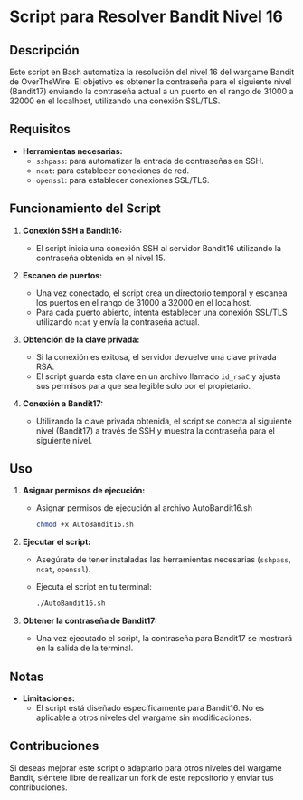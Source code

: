 # Script para Resolver Bandit Nivel 16

## Descripción

Este script en Bash automatiza la resolución del nivel 16 del wargame Bandit de OverTheWire. El objetivo es obtener la contraseña para el siguiente nivel (Bandit17) enviando la contraseña actual a un puerto en el rango de 31000 a 32000 en el localhost, utilizando una conexión SSL/TLS.

## Requisitos

- **Herramientas necesarias:**
  - `sshpass`: para automatizar la entrada de contraseñas en SSH.
  - `ncat`: para establecer conexiones de red.
  - `openssl`: para establecer conexiones SSL/TLS.

## Funcionamiento del Script

1. **Conexión SSH a Bandit16:**
   - El script inicia una conexión SSH al servidor Bandit16 utilizando la contraseña obtenida en el nivel 15.

2. **Escaneo de puertos:**
   - Una vez conectado, el script crea un directorio temporal y escanea los puertos en el rango de 31000 a 32000 en el localhost.
   - Para cada puerto abierto, intenta establecer una conexión SSL/TLS utilizando `ncat` y envía la contraseña actual.

3. **Obtención de la clave privada:**
   - Si la conexión es exitosa, el servidor devuelve una clave privada RSA.
   - El script guarda esta clave en un archivo llamado `id_rsaC` y ajusta sus permisos para que sea legible solo por el propietario.

4. **Conexión a Bandit17:**
   - Utilizando la clave privada obtenida, el script se conecta al siguiente nivel (Bandit17) a través de SSH y muestra la contraseña para el siguiente nivel.

## Uso

1. **Asignar permisos de ejecución:**
   - Asignar permisos de ejecución al archivo AutoBandit16.sh
      ```bash
     chmod +x AutoBandit16.sh
     ```
3. **Ejecutar el script:**
   - Asegúrate de tener instaladas las herramientas necesarias (`sshpass`, `ncat`, `openssl`).
   - Ejecuta el script en tu terminal:

     ```bash
     ./AutoBandit16.sh
     ```

4. **Obtener la contraseña de Bandit17:**
   - Una vez ejecutado el script, la contraseña para Bandit17 se mostrará en la salida de la terminal.

## Notas

- **Limitaciones:**
  - El script está diseñado específicamente para Bandit16. No es aplicable a otros niveles del wargame sin modificaciones.

## Contribuciones

Si deseas mejorar este script o adaptarlo para otros niveles del wargame Bandit, siéntete libre de realizar un fork de este repositorio y enviar tus contribuciones.
